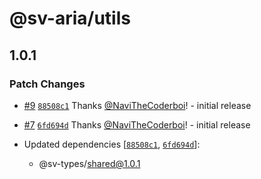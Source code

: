 # @sv-aria/utils

## 1.0.1

### Patch Changes

-   [#9](https://github.com/NaviTheCoderboi/sv-aria/pull/9) [`88508c1`](https://github.com/NaviTheCoderboi/sv-aria/commit/88508c11e5a060eaa3ec49ac94a0d662a4117b18) Thanks [@NaviTheCoderboi](https://github.com/NaviTheCoderboi)! - initial release

-   [#7](https://github.com/NaviTheCoderboi/sv-aria/pull/7) [`6fd694d`](https://github.com/NaviTheCoderboi/sv-aria/commit/6fd694ded7bd3ef161a20ab967d32066201c4bee) Thanks [@NaviTheCoderboi](https://github.com/NaviTheCoderboi)! - initial release

-   Updated dependencies [[`88508c1`](https://github.com/NaviTheCoderboi/sv-aria/commit/88508c11e5a060eaa3ec49ac94a0d662a4117b18), [`6fd694d`](https://github.com/NaviTheCoderboi/sv-aria/commit/6fd694ded7bd3ef161a20ab967d32066201c4bee)]:
    -   @sv-types/shared@1.0.1
